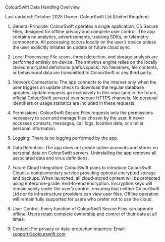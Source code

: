 ColourSwift Data Handling Overview

Last updated: October 2025
Owner: ColourSwift Ltd (United Kingdom)

1. General Principle:
ColourSwift operates a single application, CS Secure Files, designed for offline privacy and complete user control. The app contains no analytics, advertisements, tracking SDKs, or telemetry components.
All processing occurs locally on the user’s device unless the user explicitly initiates an update or future cloud sync.

2. Local Processing:
File scans, threat detection, and storage analysis are performed entirely on-device.
The antivirus engine relies on the locally stored encrypted definitions (defs.vxpack).
No filenames, file contents, or behavioural data are transmitted to ColourSwift or any third party.

3. Network Connections:
The app connects to the internet only when the user triggers an update check to download the regular database updates.
Update requests go exclusively to this repo (and in the future, official ColourSwift servers) over secure HTTPS channels.
No personal identifiers or usage statistics are included in these requests.

4. Permissions:
ColourSwift Secure Files requests only the permissions necessary to scan and manage files chosen by the user.
It never accesses contacts, messages, call logs, location data, or similar personal information.

5. Logging:
There is no logging performed by the app.

6. Data Retention:
The app does not create online accounts and stores no personal data on ColourSwift servers.
Uninstalling the app removes all associated data and virus definitions.

7. Future Cloud Integration:
ColourSwift plans to introduce ColourSwift Cloud, a complementary service providing optional encrypted storage and backups.
When launched, all cloud-stored content will be protected using enterprise-grade, end-to-end encryption.
Encryption keys will remain solely under the user’s control, ensuring that neither ColourSwift Ltd nor its infrastructure providers can view user files.
Offline operation will remain fully supported for users who prefer not to use the cloud.

8. User Control:
Every function of ColourSwift Secure Files can operate offline.
Users retain complete ownership and control of their data at all times.

9. Contact:
For privacy or data-protection inquiries:
Email: [support@colourswift.com](mailto:support@colourswift.com)
